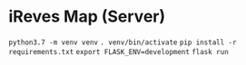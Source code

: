 # iReves Map (Server)

`python3.7 -m venv venv`
`. venv/bin/activate`
`pip install -r requirements.txt`
`export FLASK_ENV=development`
`flask run`